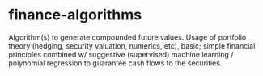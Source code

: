 # finance-algorithms
Algorithm(s) to generate compounded future values.  Usage of portfolio theory (hedging, security valuation, numerics, etc), basic; simple financial principles combined w/ suggestive (supervised) machine learning / polynomial regression to guarantee cash flows to the securities.
